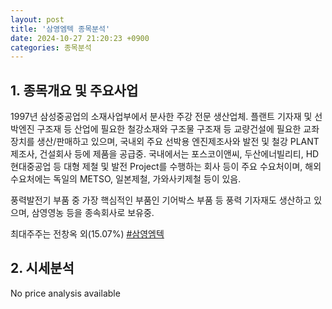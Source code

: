 ```yaml
---
layout: post
title: '삼영엠텍 종목분석'
date: 2024-10-27 21:20:23 +0900
categories: 종목분석
---
```


## 1. 종목개요 및 주요사업

1997년 삼성중공업의 소재사업부에서 분사한 주강 전문 생산업체. 플랜트 기자재 및 선박엔진 구조재 등 산업에 필요한 철강소재와 구조물 구조재 등 교량건설에 필요한 교좌장치를 생산/판매하고 있으며, 국내외 주요 선박용 엔진제조사와 발전 및 철강 PLANT 제조사, 건설회사 등에 제품을 공급중. 국내에서는 포스코이앤씨, 두산에너빌리티, HD현대중공업 등 대형 제철 및 발전 Project를 수행하는 회사 등이 주요 수요처이며, 해외 수요처에는 독일의 METSO, 일본제철, 가와사키제철 등이 있음.

풍력발전기 부품 중 가장 핵심적인 부품인 기어박스 부품 등 풍력 기자재도 생산하고 있으며, 삼영영농 등을 종속회사로 보유중.

최대주주는 전창옥 외(15.07%)
[#삼영엠텍](#)

## 2. 시세분석

No price analysis available
